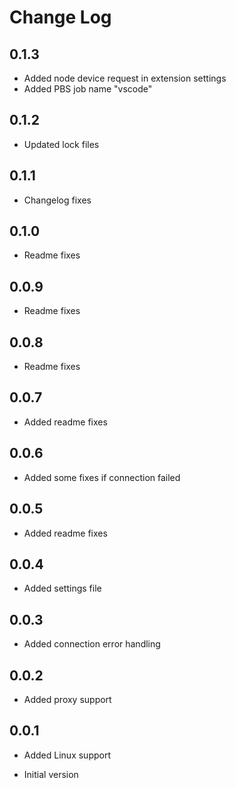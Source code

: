 # Change Log

## 0.1.3

- Added node device request in extension settings 
- Added PBS job name "vscode"

## 0.1.2

- Updated lock files

## 0.1.1

- Changelog fixes

## 0.1.0

- Readme fixes

## 0.0.9

- Readme fixes

## 0.0.8

- Readme fixes

## 0.0.7

- Added readme fixes

## 0.0.6

- Added some fixes if connection failed

## 0.0.5

- Added readme fixes

## 0.0.4

- Added settings file

## 0.0.3

- Added connection error handling

## 0.0.2

- Added proxy support

## 0.0.1

- Added Linux support

- Initial version
